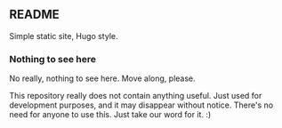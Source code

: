 ## README

Simple static site, Hugo style.

### Nothing to see here

No really, nothing to see here. Move along, please. 

This repository really does not contain anything useful. Just used for
development purposes, and it may disappear without notice. There's no need
for anyone to use this. Just take our word for it. :) 
